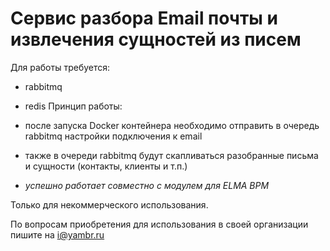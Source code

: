 # Сервис разбора Email почты и извлечения сущностей из писем

Для работы требуется:
- rabbitmq
- redis 
Принцип работы:
- после запуска Docker контейнера необходимо отправить в очередь rabbitmq настройки подключения к email
- также в очереди rabbitmq будут скапливаться разобранные письма и сущности (контакты, клиенты и т.п.)


- *успешно работает совместно с модулем для ELMA BPM*

Только для некоммерческого использования.

По вопросам приобретения для использования в своей организации пишите на i@yambr.ru
